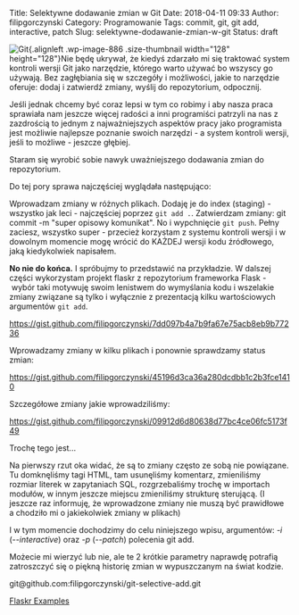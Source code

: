 Title: Selektywne dodawanie zmian w Git
Date: 2018-04-11 09:33
Author: filipgorczynski
Category: Programowanie
Tags: commit, git, git add, interactive, patch
Slug: selektywne-dodawanie-zmian-w-git
Status: draft

![Git](https://filipgorczynski.files.wordpress.com/2014/09/gitlogo.png?w=128){.alignleft .wp-image-886 .size-thumbnail width="128" height="128"}Nie będę ukrywał, że kiedyś zdarzało mi się traktować system kontroli wersji Git jako narzędzie, którego warto używać bo wszyscy go używają. Bez zagłębiania się w szczegóły i możliwości, jakie to narzędzie oferuje: dodaj i zatwierdź zmiany, wyślij do repozytorium, odpocznij.

Jeśli jednak chcemy być coraz lepsi w tym co robimy i aby nasza praca sprawiała nam jeszcze więcej radości a inni programiści patrzyli na nas z zazdrością to jednym z najważniejszych aspektów pracy jako programista jest możliwie najlepsze poznanie swoich narzędzi - a system kontroli wersji, jeśli to możliwe - jeszcze głębiej.

Staram się wyrobić sobie nawyk uważniejszego dodawania zmian do repozytorium.

Do tej pory sprawa najczęściej wyglądała następująco:

Wprowadzam zmiany w różnych plikach. Dodaję je do index (staging) - wszystko jak leci - najczęściej poprzez `git add .`. Zatwierdzam zmiany: git commit -m "super opisowy komunikat". No i wypchnięcie `git push`. Pełny zaciesz, wszystko super - przecież korzystam z systemu kontroli wersji i w dowolnym momencie mogę wrócić do KAŻDEJ wersji kodu źródłowego, jaką kiedykolwiek napisałem.

**No nie do końca.** I spróbujmy to przedstawić na przykładzie. W dalszej części wykorzystam projekt flaskr z repozytorium frameworka Flask - wybór taki motywuję swoim lenistwem do wymyślania kodu i wszelakie zmiany związane są tylko i wyłącznie z prezentacją kilku wartościowych argumentów `git add`.

https://gist.github.com/filipgorczynski/7dd097b4a7b9fa67e75acb8eb9b77236

Wprowadzamy zmiany w kilku plikach i ponownie sprawdzamy status zmian:

https://gist.github.com/filipgorczynski/45196d3ca36a280dcdbb1c2b3fce1410

Szczegółowe zmiany jakie wprowadziliśmy:

https://gist.github.com/filipgorczynski/09912d6d80638d77bc4ce06fc5173f49

Trochę tego jest...

Na pierwszy rzut oka widać, że są to zmiany często ze sobą nie powiązane. Tu domknęliśmy tagi HTML, tam usunęliśmy komentarz, zmieniliśmy rozmiar literek w zapytaniach SQL, rozgrzebaliśmy trochę w importach modułów, w innym jeszcze miejscu zmieniliśmy strukturę sterującą. (I jeszcze raz informuję, że wprowadzone zmiany nie muszą być prawidłowe a chodziło mi o jakiekolwiek zmiany w plikach)

I w tym momencie dochodzimy do celu niniejszego wpisu, argumentów: *-i* (*--interactive*) oraz *-p* (*--patch*) polecenia git add.

Możecie mi wierzyć lub nie, ale te 2 krótkie parametry naprawdę potrafią zatroszczyć się o piękną historię zmian w wypuszczanym na świat kodzie.

git\@github.com:filipgorczynski/git-selective-add.git

[Flaskr Examples](https://github.com/mitsuhiko/flask/tree/master/examples/flaskr)
